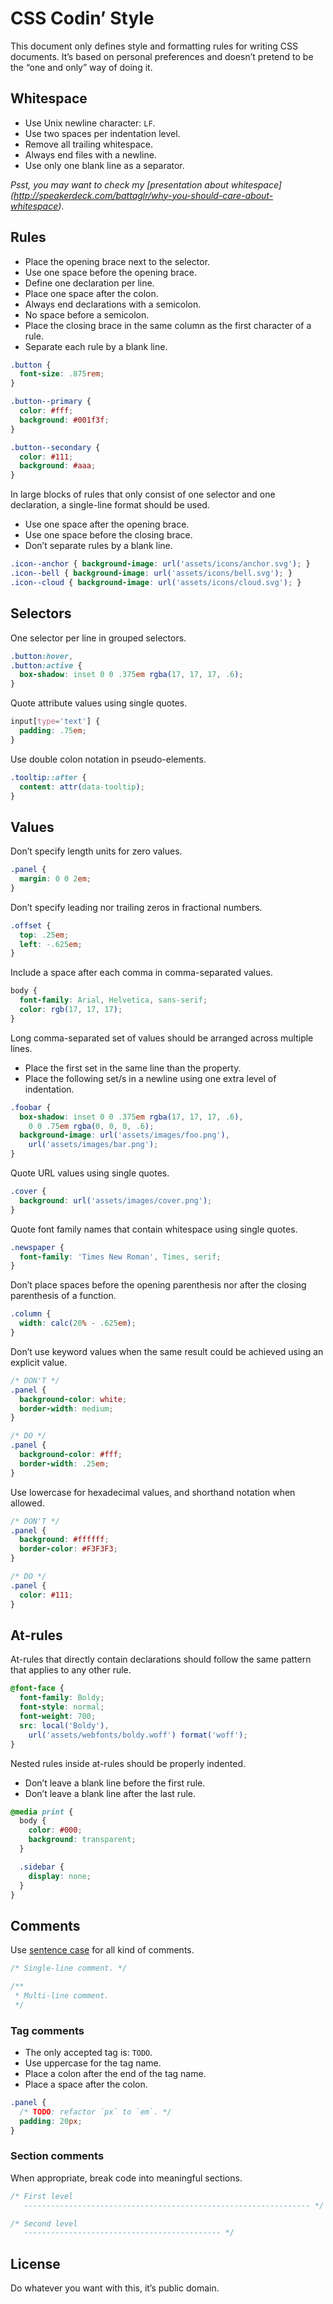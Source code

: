 # CSS Codin’ Style

This document only defines style and formatting rules for writing CSS documents.
It’s based on personal preferences and doesn’t pretend to be the “one and only”
way of doing it.

## Whitespace

- Use Unix newline character: `LF`.
- Use two spaces per indentation level.
- Remove all trailing whitespace.
- Always end files with a newline.
- Use only one blank line as a separator.

_Psst, you may want to check my [presentation about whitespace]
(http://speakerdeck.com/battaglr/why-you-should-care-about-whitespace)_.

## Rules

- Place the opening brace next to the selector.
- Use one space before the opening brace.
- Define one declaration per line.
- Place one space after the colon.
- Always end declarations with a semicolon.
- No space before a semicolon.
- Place the closing brace in the same column as the first character of a rule.
- Separate each rule by a blank line.

```css
.button {
  font-size: .875rem;
}

.button--primary {
  color: #fff;
  background: #001f3f;
}

.button--secondary {
  color: #111;
  background: #aaa;
}
```

In large blocks of rules that only consist of one selector and one declaration,
a single-line format should be used.

- Use one space after the opening brace.
- Use one space before the closing brace.
- Don’t separate rules by a blank line.

```css
.icon--anchor { background-image: url('assets/icons/anchor.svg'); }
.icon--bell { background-image: url('assets/icons/bell.svg'); }
.icon--cloud { background-image: url('assets/icons/cloud.svg'); }
```

## Selectors

One selector per line in grouped selectors.

```css
.button:hover,
.button:active {
  box-shadow: inset 0 0 .375em rgba(17, 17, 17, .6);
}
```

Quote attribute values using single quotes.

```css
input[type='text'] {
  padding: .75em;
}
```

Use double colon notation in pseudo-elements.

```css
.tooltip::after {
  content: attr(data-tooltip);
}
```

## Values

Don’t specify length units for zero values.

```css
.panel {
  margin: 0 0 2em;
}
```

Don’t specify leading nor trailing zeros in fractional numbers.

```css
.offset {
  top: .25em;
  left: -.625em;
}
```

Include a space after each comma in comma-separated values.

```css
body {
  font-family: Arial, Helvetica, sans-serif;
  color: rgb(17, 17, 17);
}
```

Long comma-separated set of values should be arranged across multiple lines.

- Place the first set in the same line than the property.
- Place the following set/s in a newline using one extra level of indentation.

```css
.foobar {
  box-shadow: inset 0 0 .375em rgba(17, 17, 17, .6),
    0 0 .75em rgba(0, 0, 0, .6);
  background-image: url('assets/images/foo.png'),
    url('assets/images/bar.png');
}
```

Quote URL values using single quotes.

```css
.cover {
  background: url('assets/images/cover.png');
}
```

Quote font family names that contain whitespace using single quotes.

```css
.newspaper {
  font-family: 'Times New Roman', Times, serif;
}
```

Don’t place spaces before the opening parenthesis nor after the closing
parenthesis of a function.

```css
.column {
  width: calc(20% - .625em);
}
```

Don’t use keyword values when the same result could be achieved using
an explicit value.

```css
/* DON'T */
.panel {
  background-color: white;
  border-width: medium;
}

/* DO */
.panel {
  background-color: #fff;
  border-width: .25em;
}
```

Use lowercase for hexadecimal values, and shorthand notation when allowed.

```css
/* DON'T */
.panel {
  background: #ffffff;
  border-color: #F3F3F3;
}

/* DO */
.panel {
  color: #111;
}
```

## At-rules

At-rules that directly contain declarations should follow the same pattern that
applies to any other rule.

```css
@font-face {
  font-family: Boldy;
  font-style: normal;
  font-weight: 700;
  src: local('Boldy'),
    url('assets/webfonts/boldy.woff') format('woff');
}
```

Nested rules inside at-rules should be properly indented.

- Don’t leave a blank line before the first rule.
- Don’t leave a blank line after the last rule.

```css
@media print {
  body {
    color: #000;
    background: transparent;
  }

  .sidebar {
    display: none;
  }
}
```

## Comments

Use [sentence case](http://en.wiktionary.org/wiki/sentence_case) for all kind
of comments.

```css
/* Single-line comment. */

/**
 * Multi-line comment.
 */
```

### Tag comments

- The only accepted tag is: `TODO`.
- Use uppercase for the tag name.
- Place a colon after the end of the tag name.
- Place a space after the colon.

```css
.panel {
  /* TODO: refactor `px` to `em`. */
  padding: 20px;
}
```

### Section comments

When appropriate, break code into meaningful sections.

```css
/* First level
   ---------------------------------------------------------------- */

/* Second level
   -------------------------------------------- */
```

## License

Do whatever you want with this, it’s public domain.
